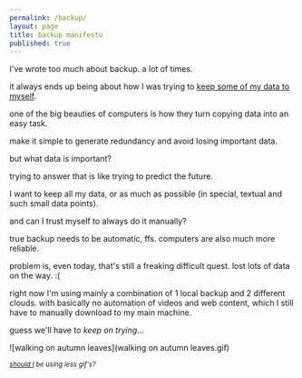 ```yaml
---
permalink: /backup/
layout: page
title: backup manifesto
published: true
---
```


I've wrote too much about backup. a lot of times.

it always ends up being about how I was trying to [keep some of my data to myself](https://medium.cregox.com/how-to-keep-all-your-data-to-yourself-930ac30cae7d).

one of the big beauties of computers is how they turn copying data into an easy task.

make it simple to generate redundancy and avoid losing important data.

but what data is important?

trying to answer that is like trying to predict the future.

I want to keep all my data, or as much as possible (in special, textual and such small data points).

and can I trust myself to always do it manually?

true backup needs to be automatic, ffs. computers are also much more reliable.

problem is, even today, that's still a freaking difficult quest. lost lots of data on the way. :(

right now I'm using mainly a combination of 1 local backup and 2 different clouds. with basically no automation of videos and web content, which I still have to manually download to my main machine.

guess we'll have to _keep on trying_...

![walking on autumn leaves](walking on autumn leaves.gif)

<small>_[should I](/contact) be using less gif's?_</small>
